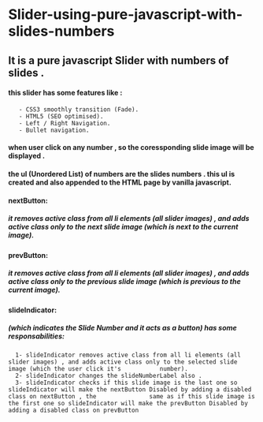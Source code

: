 # Slider-using-pure-javascript-with-slides-numbers
## It is a pure javascript Slider with numbers of slides . 
#### this slider has some features like :
       - CSS3 smoothly transition (Fade).
       - HTML5 (SEO optimised).
       - Left / Right Navigation.
       - Bullet navigation.
#### when user click on any number , so the coressponding slide image will be displayed .
#### the ul (Unordered List) of numbers are the slides numbers . this ul is created and also appended to the HTML page by vanilla javascript.


#### nextButton:
##### it removes active class from all li elements (all slider images) , and adds active class only to the next slide image (which is next to the current image).
#### prevButton:
##### it removes active class from all li elements (all slider images) , and adds active class only to the previous slide image (which is previous to the current image).
#### slideIndicator:
##### (which indicates the Slide Number and it acts as a button) has some responsabilities: 
      1- slideIndicator removes active class from all li elements (all slider images) , and adds active class only to the selected slide image (which the user click it's           number). 
      2- slideIndicator changes the slideNumberLabel also . 
      3- slideIndicator checks if this slide image is the last one so slideIndicator will make the nextButton Disabled by adding a disabled class on nextButton , the               same as if this slide image is the first one so slideIndicator will make the prevButton Disabled by adding a disabled class on prevButton

